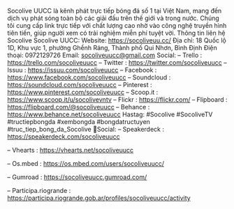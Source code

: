 Socolive UUCC là kênh phát trực tiếp bóng đá số 1 tại Việt Nam, mang đến dịch vụ phát sóng toàn bộ các giải đấu trên thế giới và trong nước. Chúng tôi cung cấp link trực tiếp với chất lượng cao nhờ vào công nghệ truyền hình tiên tiến, giúp người xem có trải nghiệm miễn phí tuyệt vời.
Thông tin liên hệ Socolive Socolive UUCC:
Website: https://socoliveuu.cc/ 
Địa chỉ: 18 Quốc lộ 1D, Khu vực 1, phường Ghềnh Ráng, Thành phố Qui Nhơn, Bình Định
Điện thoại: 0972129726
Email: socoliveuucc@gmail.com
Social:
– Trello : https://trello.com/socoliveuucc 
– Twitter : https://twitter.com/socoliveuucc
– Issuu : https://issuu.com/socoliveuucc
– Facebook : https://www.facebook.com/socoliveuucc
– Soundcloud : https://soundcloud.com/socoliveuucc
– Pinterest : https://www.pinterest.com/socoliveuucc
– Scoop.it : https://www.scoop.it/u/socolivevntv
– Flickr : https://flickr.com/
– Flipboard : https://flipboard.com/@socoliveuucc
– Behance : https://www.behance.net/socoliveuucc
Hastag: #Socolive #SocoliveTV #tructiepbongda #xembongda #bongdatructuyen #truc_tiep_bong_da_Socolive Social:
– Speakerdeck : https://speakerdeck.com/socoliveuucc

– Vhearts : https://vhearts.net/socoliveuucc

– Os.mbed : https://os.mbed.com/users/socoliveuucc/

– Gumroad : https://socoliveuucc.gumroad.com/

– Participa.riogrande : https://participa.riogrande.gob.ar/profiles/socoliveuucc/activity
